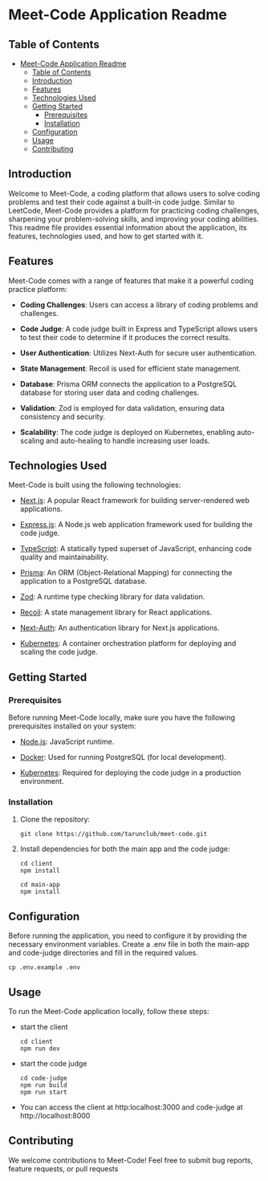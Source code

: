 # Meet-Code Application Readme

## Table of Contents

- [Meet-Code Application Readme](#meet-code-application-readme)
  - [Table of Contents](#table-of-contents)
  - [Introduction](#introduction)
  - [Features](#features)
  - [Technologies Used](#technologies-used)
  - [Getting Started](#getting-started)
    - [Prerequisites](#prerequisites)
    - [Installation](#installation)
  - [Configuration](#configuration)
  - [Usage](#usage)
  - [Contributing](#contributing)

## Introduction

Welcome to Meet-Code, a coding platform that allows users to solve coding problems and test their code against a built-in code judge. Similar to LeetCode, Meet-Code provides a platform for practicing coding challenges, sharpening your problem-solving skills, and improving your coding abilities. This readme file provides essential information about the application, its features, technologies used, and how to get started with it.

## Features

Meet-Code comes with a range of features that make it a powerful coding practice platform:

- **Coding Challenges**: Users can access a library of coding problems and challenges.

- **Code Judge**: A code judge built in Express and TypeScript allows users to test their code to determine if it produces the correct results.

- **User Authentication**: Utilizes Next-Auth for secure user authentication.

- **State Management**: Recoil is used for efficient state management.

- **Database**: Prisma ORM connects the application to a PostgreSQL database for storing user data and coding challenges.

- **Validation**: Zod is employed for data validation, ensuring data consistency and security.

- **Scalability**: The code judge is deployed on Kubernetes, enabling auto-scaling and auto-healing to handle increasing user loads.

## Technologies Used

Meet-Code is built using the following technologies:

- [Next.js](https://nextjs.org/): A popular React framework for building server-rendered web applications.

- [Express.js](https://expressjs.com/): A Node.js web application framework used for building the code judge.

- [TypeScript](https://www.typescriptlang.org/): A statically typed superset of JavaScript, enhancing code quality and maintainability.

- [Prisma](https://prisma.io/): An ORM (Object-Relational Mapping) for connecting the application to a PostgreSQL database.

- [Zod](https://github.com/colinhacks/zod): A runtime type checking library for data validation.

- [Recoil](https://recoiljs.org/): A state management library for React applications.

- [Next-Auth](https://next-auth.js.org/): An authentication library for Next.js applications.

- [Kubernetes](https://kubernetes.io/): A container orchestration platform for deploying and scaling the code judge.

## Getting Started

### Prerequisites

Before running Meet-Code locally, make sure you have the following prerequisites installed on your system:

- [Node.js](https://nodejs.org/): JavaScript runtime.

- [Docker](https://www.docker.com/): Used for running PostgreSQL (for local development).

- [Kubernetes](https://kubernetes.io/): Required for deploying the code judge in a production environment.

### Installation

1. Clone the repository:

   ```
   git clone https://github.com/tarunclub/meet-code.git
   ```

2. Install dependencies for both the main app and the code judge:

   ```
   cd client
   npm install

   cd main-app
   npm install
   ```

## Configuration

Before running the application, you need to configure it by providing the necessary environment variables. Create a .env file in both the main-app and code-judge directories and fill in the required values.

    cp .env.example .env

## Usage

To run the Meet-Code application locally, follow these steps:

- start the client

  ```
  cd client
  npm run dev

  ```

- start the code judge

  ```
  cd code-judge
  npm run build
  npm run start
  ```

- You can access the client at http:localhost:3000 and code-judge at http://localhost:8000

## Contributing

We welcome contributions to Meet-Code! Feel free to submit bug reports, feature requests, or pull requests
